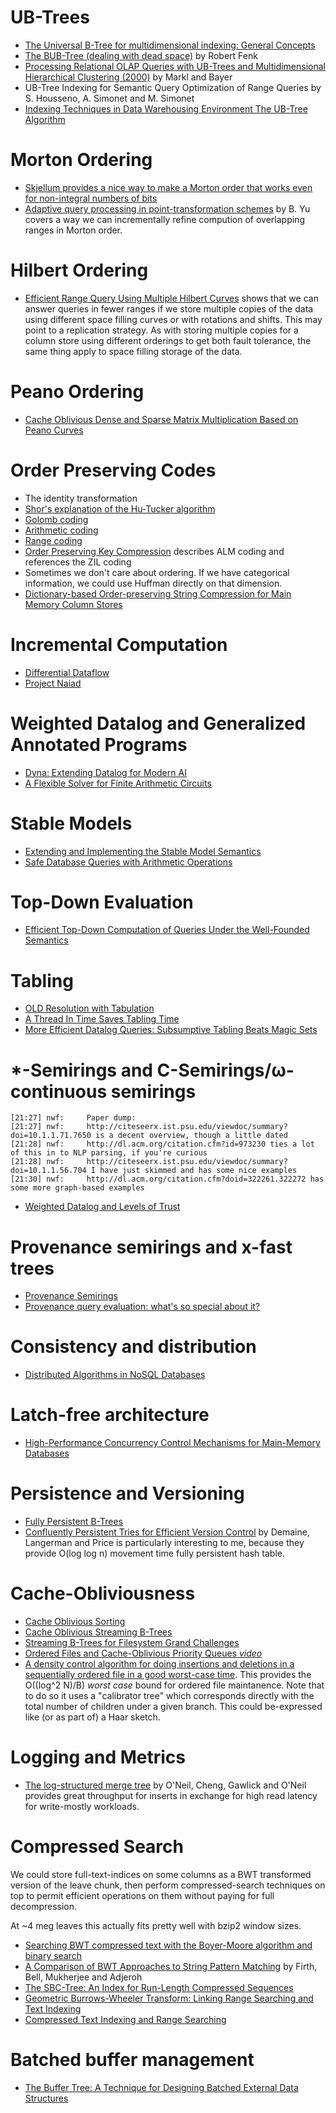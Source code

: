 # UB-Trees

* [The Universal B-Tree for multidimensional indexing: General Concepts](http://citeseerx.ist.psu.edu/showciting?cid=13384)
* [The BUB-Tree (dealing with dead space)](http://www.cse.ust.hk/vldb2002/VLDB2002-proceedings/papers/S34P16.pdf) by Robert Fenk
* [Processing Relational OLAP Queries with UB-Trees and Multidimensional Hierarchical Clustering (2000)](http://citeseerx.ist.psu.edu/viewdoc/summary?doi=10.1.1.35.5820) by Markl and Bayer
* UB-Tree Indexing for Semantic Query Optimization of Range Queries by S. Housseno, A. Simonet and M. Simonet
* [Indexing Techniques in Data Warehousing Environment The UB-Tree Algorithm](http://www.aui.ma/personal/~H.Haddouti/UB_Tree_paper.pdf)

# Morton Ordering
* [Skjellum provides a nice way to make a Morton order that works even for non-integral numbers of bits](http://people.cs.vt.edu/~asandu/Public/Qual2005/Q2005_skjellum.pdf)
* [Adaptive query processing in point-transformation schemes](http://citeseerx.ist.psu.edu/viewdoc/download?doi=10.1.1.59.6190&rep=rep1&type=pdf) by B. Yu covers a way we can incrementally refine compution of overlapping ranges in Morton order.

# Hilbert Ordering
* [Efficient Range Query Using Multiple Hilbert Curves](http://cdn.intechopen.com/pdfs/16532/InTech-Efficient_range_query_using_multiple_hilbert_curves.pdf) shows that we can answer queries in fewer ranges if we store multiple copies of the data using different space filling curves or with rotations and shifts. This may point to a replication strategy. As with storing multiple copies for a column store using different orderings to get both fault tolerance, the same thing apply to space filling storage of the data.

# Peano Ordering
* [Cache Oblivious Dense and Sparse Matrix Multiplication Based on Peano Curves](https://para08.idi.ntnu.no/docs/submission_155.pdf)

# Order Preserving Codes
* The identity transformation
* [Shor's explanation of the Hu-Tucker algorithm](http://www-math.mit.edu/~shor/PAM/hu-tucker_algorithm.html)
* [Golomb coding](http://en.wikipedia.org/wiki/Golomb_coding)
* [Arithmetic coding](http://en.wikipedia.org/wiki/Arithmetic_coding)
* [Range coding](http://en.wikipedia.org/wiki/Range_encoding)
* [Order Preserving Key Compression](http://citeseerx.ist.psu.edu/viewdoc/download?doi=10.1.1.86.3306&rep=rep1&type=pdf) describes ALM coding and references the ZIL coding
* Sometimes we don't care about ordering. If we have categorical information, we could use Huffman directly on that dimension.
* [Dictionary-based Order-preserving String Compression
for Main Memory Column Stores](http://www.cs.uni-paderborn.de/fileadmin/Informatik/AG-Boettcher/Lehre/WS_09_10/pro-sem-ws09/Dictionary-based_Order-preserving_String_Compression_for_Main_Memory_Column_Stores.pdf)


# Incremental Computation
* [Differential Dataflow](http://www.cidrdb.org/cidr2013/Papers/CIDR13_Paper111.pdf)
* [Project Naiad](http://research.microsoft.com/en-us/projects/naiad/)

# Weighted Datalog and Generalized Annotated Programs
* [Dyna: Extending Datalog for Modern AI](http://www.cs.jhu.edu/~nwf/datalog20-paper.pdf)
* [A Flexible Solver for Finite Arithmetic Circuits](http://cs.jhu.edu/~jason/papers/filardo+eisner.iclp12.pdf)

# Stable Models
* [Extending and Implementing the Stable Model Semantics](http://arxiv.org/pdf/cs/0005010.pdf)
* [Safe Database Queries with Arithmetic Operations](http://citeseerx.ist.psu.edu/viewdoc/download?doi=10.1.1.48.4845&rep=rep1&type=pdf)

# Top-Down Evaluation
* [Efficient Top-Down Computation of Queries Under the Well-Founded Semantics](http://citeseerx.ist.psu.edu/viewdoc/download?doi=10.1.1.38.6142&rep=rep1&type=pdf)

# Tabling
* [OLD Resolution with Tabulation](http://sato-www.cs.titech.ac.jp/reference/Sato-ICLP86.pdf)
* [A Thread In Time Saves Tabling Time](http://citeseerx.ist.psu.edu/viewdoc/download?doi=10.1.1.54.9454&rep=rep1&type=pdf)
* [More Efficient Datalog Queries: Subsumptive Tabling Beats Magic Sets](http://www.logicblox.com/publications/2011/sigmod11-tekle.pdf)

# *-Semirings and C-Semirings/ω-continuous semirings
```
[21:27] nwf:	 Paper dump:
[21:27] nwf:	 http://citeseerx.ist.psu.edu/viewdoc/summary?doi=10.1.1.71.7650 is a decent overview, though a little dated
[21:28] nwf:	 http://dl.acm.org/citation.cfm?id=973230 ties a lot of this in to NLP parsing, if you're curious
[21:28] nwf:	 http://citeseerx.ist.psu.edu/viewdoc/summary?doi=10.1.1.56.704 I have just skimmed and has some nice examples
[21:30] nwf:	 http://dl.acm.org/citation.cfm?doid=322261.322272 has some more graph-based examples
```
* [Weighted Datalog and Levels of Trust](http://dl.acm.org/citation.cfm?id=1371966)

# Provenance semirings and x-fast trees
* [Provenance Semirings](http://db.cis.upenn.edu/DL/07/pods07.pdf)
* [Provenance query evaluation: what's so special about it?](http://dl.acm.org/citation.cfm?id=1646040)

# Consistency and distribution

* [Distributed Algorithms in NoSQL Databases](http://highlyscalable.wordpress.com/2012/09/18/distributed-algorithms-in-nosql-databases/)

# Latch-free architecture

* [High-Performance Concurrency Control Mechanisms for Main-Memory Databases](http://vldb.org/pvldb/vol5/p298_per-akelarson_vldb2012.pdf)

# Persistence and Versioning

* [Fully Persistent B-Trees](http://cs.au.dk/~gerth/pub/soda12.html)
* [Confluently Persistent Tries for Efficient Version Control](http://erikdemaine.org/papers/ConfluentTries_Algorithmica/paper.pdf) by Demaine, Langerman and Price is particularly interesting to me, because they provide O(log log n) movement time fully persistent hash table.

# Cache-Obliviousness

* [Cache Oblivious Sorting](http://cs.au.dk/~gerth/pub/encyclopedia08.html)
* [Cache Oblivious Streaming B-Trees](http://supertech.csail.mit.edu/papers/sbtree.pdf)
* [Streaming B-Trees for Filesystem Grand Challenges](http://institutes.lanl.gov/hec-fsio/workshops/2007/presentations/day1/Farach-Colton_sbtree-nsf07.pdf)
* [Ordered Files and Cache-Oblivious Priority Queues *video*](http://www.youtube.com/watch?v=jAh_bC4hYlc)
* [A density control algorithm for doing insertions and deletions in a sequentially ordered file in a good worst-case time](http://www.sciencedirect.com/science/article/pii/089054019290034D). This provides the O((log^2 N)/B) _worst case_ bound for ordered file maintanence. Note that to do so it uses a "calibrator tree" which corresponds directly with the total number of children under a given branch. This could be-expressed like (or as part of) a Haar sketch.

# Logging and Metrics

* [The log-structured merge tree](http://citeseerx.ist.psu.edu/viewdoc/download?doi=10.1.1.44.2782&rep=rep1&type=pdf) by O'Neil, Cheng, Gawlick and O'Neil provides
 great throughput for inserts in exchange for high read latency for write-mostly workloads.

# Compressed Search

We could store full-text-indices on some columns as a BWT transformed version of the leave chunk, then perform compressed-search techniques on top to permit efficient operations on them without paying for full decompression.

At ~4 meg leaves this actually fits pretty well with bzip2 window sizes.

* [Searching BWT compressed text with the Boyer-Moore algorithm and binary search](http://citeseerx.ist.psu.edu/viewdoc/summary?doi=10.1.1.106.9296)
* [A Comparison of BWT Approaches to String Pattern Matching](http://vlsi.cs.ucf.edu/nsf/files/reportVer05driver.pdf) by Firth, Bell, Mukherjee and Adjeroh
* [The SBC-Tree: An Index for Run-Length Compressed Sequences](http://www.ittc.ku.edu/~jsv/Papers/EHS08.SBCtree.pdf)
* [Geometric Burrows-Wheeler Transform: Linking Range Searching and Text Indexing](http://www.ittc.ku.edu/~jsv/Papers/CHS08.geometricbw.pdf)
* [Compressed Text Indexing and Range Searching](http://www.cs.purdue.edu/research/technical_reports/2006/TR%2006-021.pdf)

# Batched buffer management

* [The Buffer Tree: A Technique for Designing Batched External Data Structures](http://www.cs.cmu.edu/~guyb/realworld/slidesF10/buffertree.pdf)
